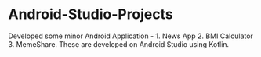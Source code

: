 # Android-Studio-Projects
Developed some minor Android Application - 1. News App 2. BMI Calculator 3. MemeShare. These are developed on Android Studio using Kotlin.
